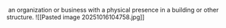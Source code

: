  an organization or business with a physical presence in a building or other structure.
![[Pasted image 20251016104758.jpg]]